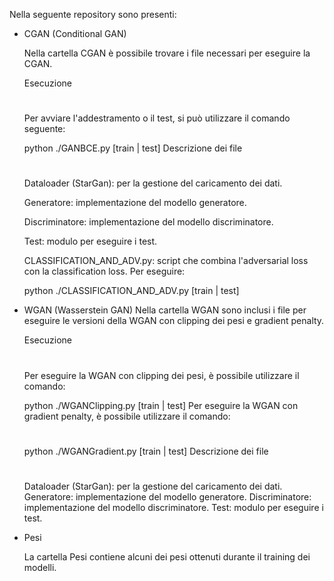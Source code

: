 Nella seguente repository sono presenti:
- CGAN (Conditional GAN) 

  Nella cartella CGAN è possibile trovare i file necessari per eseguire la CGAN.
  
  Esecuzione
  #
  Per avviare l'addestramento o il test, si può utilizzare  il comando seguente:
  
  python ./GANBCE.py [train | test]
  Descrizione dei file
  #
  Dataloader (StarGan): per la gestione del caricamento dei dati.
  
  Generatore: implementazione del modello generatore.
  
  Discriminatore: implementazione del modello discriminatore.
  
  Test: modulo per eseguire i test.
  
  CLASSIFICATION_AND_ADV.py: script che combina l'adversarial loss con la classification loss. 
  Per eseguire:
  
  python ./CLASSIFICATION_AND_ADV.py [train | test]
  
- WGAN (Wasserstein GAN)
  Nella cartella WGAN sono inclusi i file per eseguire le versioni della WGAN con clipping dei pesi e gradient penalty.
  
  Esecuzione
  #
  Per eseguire la WGAN con clipping dei pesi, è possibile utilizzare il comando:
  
  
  python ./WGANClipping.py [train | test]
  Per eseguire la WGAN con gradient penalty, è possibile utilizzare il comando:
  #
  
  
  python ./WGANGradient.py [train | test]
  Descrizione dei file
  #
  Dataloader (StarGan): per la gestione del caricamento dei dati.
  Generatore: implementazione del modello generatore.
  Discriminatore: implementazione del modello discriminatore.
  Test: modulo per eseguire i test.
- Pesi


    La cartella Pesi contiene alcuni dei pesi ottenuti durante il training dei modelli.
